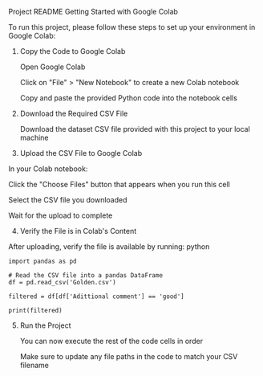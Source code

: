 Project README
Getting Started with Google Colab

To run this project, please follow these steps to set up your environment in Google Colab:
1. Copy the Code to Google Colab

    Open Google Colab

    Click on "File" > "New Notebook" to create a new Colab notebook

    Copy and paste the provided Python code into the notebook cells

2. Download the Required CSV File

    Download the dataset CSV file provided with this project to your local machine

3. Upload the CSV File to Google Colab

In your Colab notebook:

Click the "Choose Files" button that appears when you run this cell

Select the CSV file you downloaded

Wait for the upload to complete

4. Verify the File is in Colab's Content

After uploading, verify the file is available by running:
python

    import pandas as pd

    # Read the CSV file into a pandas DataFrame
    df = pd.read_csv('Golden.csv')

    filtered = df[df['Adittional comment'] == 'good']

    print(filtered)

5. Run the Project

    You can now execute the rest of the code cells in order

    Make sure to update any file paths in the code to match your CSV filename
